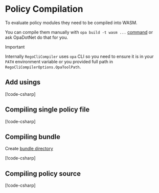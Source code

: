 # Policy Compilation

To evaluate policy modules they need to be compiled into WASM.

You can compile them manually with `opa build -t wasm ...` [command](https://www.openpolicyagent.org/docs/latest/cli/#opa-build) or ask OpaDotNet do that for you.

> [!IMPORTANT]
> Internally `RegoCliCompiler` uses `opa` CLI so you need to ensure it is in your `PATH` environment variable or you provided full path in `RegoCliCompilerOptions.OpaToolPath`.

## Add usings

[!code-csharp[](../snippets/Snippets.cs#CompilationUsings)]

## Compiling single policy file

[!code-csharp[](../snippets/Snippets.cs#CompileFile)]

## Compiling bundle

Create [bundle directory](https://www.openpolicyagent.org/docs/latest/management-bundles/)

[!code-csharp[](../snippets/Snippets.cs#CompileBundle)]

## Compiling policy source

[!code-csharp[](../snippets/Snippets.cs#CompileSource)]
